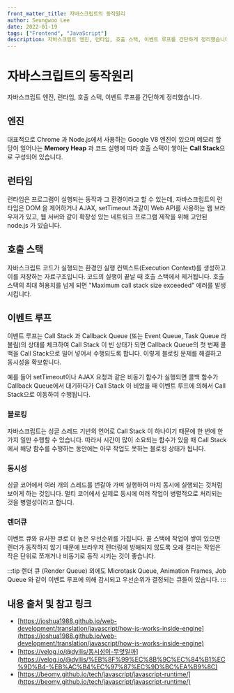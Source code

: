```yaml
---
front_matter_title: 자바스크립트의 동작원리
author: Seungwoo Lee
date: 2022-01-19
tags: ["Frontend", "JavaScript"]
description: 자바스크립트 엔진, 런타임, 호출 스택, 이벤트 루프를 간단하게 정리했습니다.
---
```


# 자바스크립트의 동작원리

자바스크립트 엔진, 런타임, 호출 스택, 이벤트 루프를 간단하게 정리했습니다.

## 엔진

대표적으로 Chrome 과 Node.js에서 사용하는 Google V8 엔진이 있으며 메모리 할당이 일어나는 **Memory Heap** 과 코드 실행에 따라 호출 스택이 쌓이는 **Call Stack**으로 구성되어 있습니다.

## 런타임

런타임은 프로그램이 실행되는 동작과 그 환경이라고 할 수 있는데, 자바스크립트의 런타임은 DOM 을 제어하거나 AJAX, setTimeout 과같이 Web API를 사용하는 웹 브라우저가 있고, 웹 서버와 같이 확장성 있는 네트워크 프로그램 제작을 위해 고안된 node.js 가 있습니다.

## 호출 스택

자바스크립트 코드가 실행되는 환경인 실행 컨텍스트(Execution Context)를 생성하고 이를 저장하는 자료구조입니다. 코드의 실행이 끝날 때 호출 스택에서 제거됩니다. 호출 스택의 최대 허용치를 넘게 되면 "Maximum call stack size exceeded" 에러를 발생시킵니다.

## 이벤트 루프

이벤트 루프는 Call Stack 과 Callback Queue (또는 Event Queue, Task Queue 라 불림)의 상태를 체크하여 Call Stack 이 빈 상태가 되면 Callback Queue의 첫 번째 콜백을 Call Stack으로 밀어 넣어서 수행되도록 합니다. 이렇게 블로킹 문제를 해결하고 동시성을 확보합니다.

예를 들어 setTimeout이나 AJAX 요청과 같은 비동기 함수가 실행되면 콜백 함수가 Callback Queue에서 대기하다가 Call Stack 이 비었을 때 이벤트 루프에 의해서 Call Stack으로 이동하여 수행됩니다.

### 블로킹

자바스크립트는 싱글 스레드 기반의 언어로 Call Stack 이 하나이기 때문에 한 번에 한 가지 일만 수행할 수 있습니다. 따라서 시간이 많이 소요되는 함수가 있을 때 Call Stack에서 해당 함수를 수행하는 동안에는 아무 작업도 못하는 블로킹 상태가 됩니다.

### 동시성

싱글 코어에서 여러 개의 스레드를 번갈아 가며 실행하여 마치 동시에 실행되는 것처럼 보이게 하는 것입니다. 멀티 코어에서 실제로 동시에 여러 작업이 병렬적으로 처리되는 것을 병렬성이라고 합니다.

### 렌더큐

이벤트 큐와 유사한 큐로 더 높은 우선순위를 가집니다. 콜 스택에 작업이 쌓여 있으면 렌더가 동작하지 않기 때문에 브라우저 렌더링에 방해되지 않도록 오래 걸리는 작업은 작은 단위로 쪼개거나 비동기로 동작 시키는 것이 좋습니다.

:::tip
렌더 큐 (Render Queue) 외에도 Microtask Queue, Animation Frames, Job Queue 와 같이 이벤트 루프에 의해 감시되고 우선순위가 결정되는 큐들이 있습니다.
:::

## 내용 출처 및 참고 링크

- [https://joshua1988.github.io/web-development/translation/javascript/how-js-works-inside-engine](https://joshua1988.github.io/web-development/translation/javascript/how-js-works-inside-engine)
- [https://velog.io/@dyllis/동시성이-무엇일까](https://velog.io/@dyllis/%EB%8F%99%EC%8B%9C%EC%84%B1%EC%9D%B4-%EB%AC%B4%EC%97%87%EC%9D%BC%EA%B9%8C)
- [https://beomy.github.io/tech/javascript/javascript-runtime/](https://beomy.github.io/tech/javascript/javascript-runtime/)

<Comment/>
